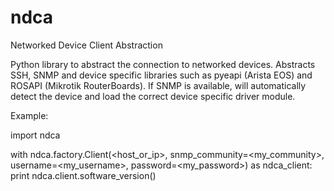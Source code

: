 # ndca
Networked Device Client Abstraction

Python library to abstract the connection to networked devices. Abstracts SSH, SNMP and device specific libraries such as pyeapi (Arista EOS) and ROSAPI (Mikrotik RouterBoards). If SNMP is available, will automatically detect the device and load the correct device specific driver module.

Example:

import ndca

with ndca.factory.Client(<host_or_ip>, snmp_community=<my_community>, username=<my_username>, password=<my_password>) as ndca_client:
  print ndca.client.software_version()


